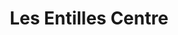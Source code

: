 ---
title: "Les Entilles Centre"
url: /la-chaux-de-fonds/les-entilles-centre/
shop: Einkaufszentrum
---